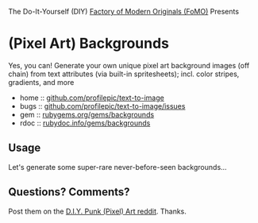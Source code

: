 The Do-It-Yourself (DIY) [Factory of Modern Originals (FoMO)](https://github.com/profilepic/originals) Presents

# (Pixel Art) Backgrounds

Yes, you can! Generate your own unique pixel art background images (off chain) from text attributes (via built-in spritesheets); incl. color stripes, gradients, and more


* home  :: [github.com/profilepic/text-to-image](https://github.com/profilepic/text-to-image)
* bugs  :: [github.com/profilepic/text-to-image/issues](https://github.com/profilepic/text-to-image/issues)
* gem   :: [rubygems.org/gems/backgrounds](https://rubygems.org/gems/backgrounds)
* rdoc  :: [rubydoc.info/gems/backgrounds](http://rubydoc.info/gems/backgrounds)



##  Usage

Let's generate some super-rare never-before-seen
backgrounds...









## Questions? Comments?

Post them on the [D.I.Y. Punk (Pixel) Art reddit](https://old.reddit.com/r/DIYPunkArt). Thanks.
